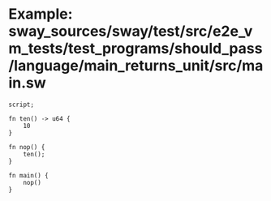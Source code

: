 # Example: sway_sources/sway/test/src/e2e_vm_tests/test_programs/should_pass/language/main_returns_unit/src/main.sw

```sway
script;

fn ten() -> u64 {
    10
}

fn nop() {
    ten();
}

fn main() {
    nop()
}

```
